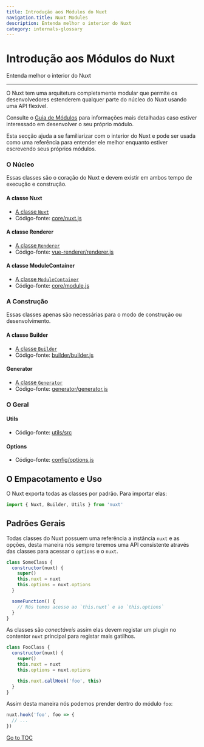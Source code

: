 ```yaml
---
title: Introdução aos Módulos do Nuxt
navigation.title: Nuxt Modules
description: Entenda melhor o interior do Nuxt
category: internals-glossary
---
```

# Introdução aos Módulos do Nuxt

Entenda melhor o interior do Nuxt

---

O Nuxt tem uma arquitetura completamente modular que permite os desenvolvedores estenderem qualquer parte do núcleo do Nuxt usando uma API flexível.

Consulte o [Guia de Módulos](./directory-structure/modules) para informações mais detalhadas caso estiver interessado em desenvolver o seu próprio módulo.

Esta secção ajuda a se familiarizar com o interior do Nuxt e pode ser usada como uma referência para entender ele melhor enquanto estiver escrevendo seus próprios módulos.

### O Núcleo

Essas classes são o coração do Nuxt e devem existir em ambos tempo de execução e construção.

#### A classe Nuxt

- [A classe `Nuxt`](./internals-glossary/internals-nuxt)
- Código-fonte: [core/nuxt.js](https://github.com/nuxt/nuxt.js/blob/dev/packages/core/src/nuxt.js)

#### A classe Renderer

- [A classe `Renderer`](./internals-glossary/internals-renderer)
- Código-fonte: [vue-renderer/renderer.js](https://github.com/nuxt/nuxt.js/blob/dev/packages/vue-renderer/src/renderer.js)

#### A classe ModuleContainer

- [A classe `ModuleContainer`](./internals-glossary/internals-module-container)
- Código-fonte: [core/module.js](https://github.com/nuxt/nuxt.js/blob/dev/packages/core/src/module.js)

### A Construção

Essas classes apenas são necessárias para o modo de construção ou desenvolvimento.

#### A classe Builder

- [A classe `Builder`](./internals-glossary/internals-builder)
- Código-fonte: [builder/builder.js](https://github.com/nuxt/nuxt.js/blob/dev/packages/builder/src/builder.js)

#### Generator

- [A classe `Generator`](./internals-glossary/internals-generator)
- Código-fonte: [generator/generator.js](https://github.com/nuxt/nuxt.js/blob/dev/packages/generator/src/generator.js)

### O Geral

#### Utils

- Código-fonte: [utils/src](https://github.com/nuxt/nuxt.js/blob/dev/packages/utils/src)

#### Options

- Código-fonte: [config/options.js](https://github.com/nuxt/nuxt.js/blob/dev/packages/config/src/options.js)

## O Empacotamento e Uso

O Nuxt exporta todas as classes por padrão. Para importar elas:

```js
import { Nuxt, Builder, Utils } from 'nuxt'
```

## Padrões Gerais

Todas classes do Nuxt possuem uma referência a instância `nuxt` e as opções, desta maneira nós sempre teremos uma API consistente através das classes para acessar o `options` e o `nuxt`.

```js
class SomeClass {
  constructor(nuxt) {
    super()
    this.nuxt = nuxt
    this.options = nuxt.options
  }

  someFunction() {
    // Nós temos acesso ao `this.nuxt` e ao `this.options`
  }
}
```

As classes são _conectáveis_ assim elas devem registar um plugin no contentor `nuxt` principal para registar mais gatilhos.

```js
class FooClass {
  constructor(nuxt) {
    super()
    this.nuxt = nuxt
    this.options = nuxt.options

    this.nuxt.callHook('foo', this)
  }
}
```

Assim desta maneira nós podemos prender dentro do módulo `foo`:

```js
nuxt.hook('foo', foo => {
  // ...
})
```
<span style='float: footnote;'><a href="../index.html#toc">Go to TOC</a></span>
